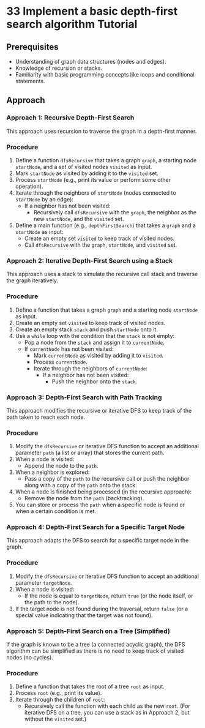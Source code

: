 # 33 Implement a basic depth-first search algorithm Tutorial

## Prerequisites

*   Understanding of graph data structures (nodes and edges).
*   Knowledge of recursion or stacks.
*   Familiarity with basic programming concepts like loops and conditional statements.

## Approach

### Approach 1: Recursive Depth-First Search

This approach uses recursion to traverse the graph in a depth-first manner.

### Procedure

1. Define a function `dfsRecursive` that takes a graph `graph`, a starting node `startNode`, and a set of visited nodes `visited` as input.
2. Mark `startNode` as visited by adding it to the `visited` set.
3. Process `startNode` (e.g., print its value or perform some other operation).
4. Iterate through the neighbors of `startNode` (nodes connected to `startNode` by an edge):
    *   If a neighbor has not been visited:
        *   Recursively call `dfsRecursive` with the `graph`, the neighbor as the new `startNode`, and the `visited` set.
5. Define a main function (e.g., `depthFirstSearch`) that takes a `graph` and a `startNode` as input:
    *   Create an empty set `visited` to keep track of visited nodes.
    *   Call `dfsRecursive` with the `graph`, `startNode`, and `visited` set.

### Approach 2: Iterative Depth-First Search using a Stack

This approach uses a stack to simulate the recursive call stack and traverse the graph iteratively.

### Procedure

1. Define a function that takes a graph `graph` and a starting node `startNode` as input.
2. Create an empty set `visited` to keep track of visited nodes.
3. Create an empty stack `stack` and push `startNode` onto it.
4. Use a `while` loop with the condition that the `stack` is not empty:
    *   Pop a node from the `stack` and assign it to `currentNode`.
    *   If `currentNode` has not been visited:
        *   Mark `currentNode` as visited by adding it to `visited`.
        *   Process `currentNode`.
        *   Iterate through the neighbors of `currentNode`:
            *   If a neighbor has not been visited:
                *   Push the neighbor onto the `stack`.

### Approach 3: Depth-First Search with Path Tracking

This approach modifies the recursive or iterative DFS to keep track of the path taken to reach each node.

### Procedure

1. Modify the `dfsRecursive` or iterative DFS function to accept an additional parameter `path` (a list or array) that stores the current path.
2. When a node is visited:
    *   Append the node to the `path`.
3. When a neighbor is explored:
    *   Pass a copy of the `path` to the recursive call or push the neighbor along with a copy of the `path` onto the stack.
4. When a node is finished being processed (in the recursive approach):
    *   Remove the node from the `path` (backtracking).
5. You can store or process the `path` when a specific node is found or when a certain condition is met.

### Approach 4: Depth-First Search for a Specific Target Node

This approach adapts the DFS to search for a specific target node in the graph.

### Procedure

1. Modify the `dfsRecursive` or iterative DFS function to accept an additional parameter `targetNode`.
2. When a node is visited:
    *   If the node is equal to `targetNode`, return `true` (or the node itself, or the path to the node).
3. If the target node is not found during the traversal, return `false` (or a special value indicating that the target was not found).

### Approach 5: Depth-First Search on a Tree (Simplified)

If the graph is known to be a tree (a connected acyclic graph), the DFS algorithm can be simplified as there is no need to keep track of visited nodes (no cycles).

### Procedure

1. Define a function that takes the root of a tree `root` as input.
2. Process `root` (e.g., print its value).
3. Iterate through the children of `root`:
    *   Recursively call the function with each child as the new `root`.
(For iterative DFS on a tree, you can use a stack as in Approach 2, but without the `visited` set.)
